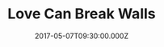 ---
title: "Love Can Break Walls"
image: "https://i.imgur.com/MuLYIpM.jpg"
date: "2017-05-07T09:30:00.000Z"
video:
  type: "vimeo"
  id: 216401291
speaker:
  name: "Rob Yanike"
  permalink: "rob-yanike"
series: "love-can"
---